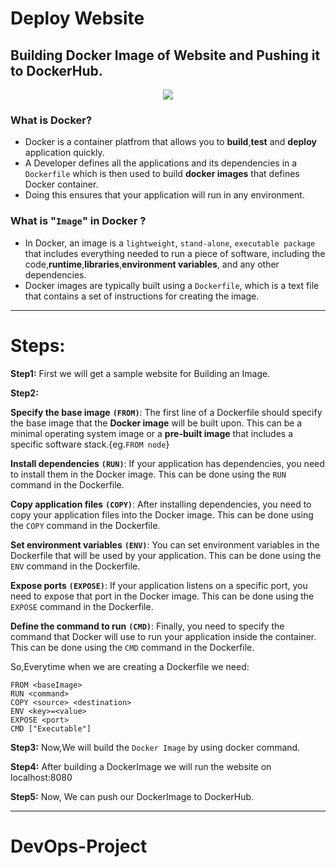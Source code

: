 # Deploy Website
## Building Docker Image of Website and Pushing it to DockerHub.
<div align="center">
    <img src="https://user-images.githubusercontent.com/76991475/228748856-75b072e6-0e67-4091-bdf0-f15a30d014c1.png">
</div>

### What is Docker?
- Docker is a container platfrom that allows you to **build**,**test** and **deploy** application quickly.
- A Developer defines all the applications and its dependencies in a `Dockerfile` which is then used to build **docker images** that defines  Docker container.
- Doing this ensures that your application will run in any environment.

### What is "`Image`" in Docker ?
- In Docker, an image is a `lightweight`, `stand-alone`, `executable package` that includes everything needed to run a piece of software, including the code,**runtime**,**libraries**,**environment variables**, and any other dependencies. 
- Docker images are typically built using a `Dockerfile`, which is a text file that contains a set of instructions for creating the image.

---

# Steps:

**Step1:** First we will get a sample website for Building an Image.

**Step2:**

**Specify the base image** **`(FROM)`**: The first line of a Dockerfile should specify the base image that the **Docker image** will be built upon. This can be a minimal operating system image or a **pre-built image** that includes a specific software stack.{eg.`FROM node`}

**Install dependencies** **`(RUN)`**: If your application has dependencies, you need to install them in the Docker image. This can be done using the `RUN` command in the Dockerfile.

**Copy application files** **`(COPY)`**: After installing dependencies, you need to copy your application files into the Docker image. This can be done using the `COPY` command in the Dockerfile.

**Set environment variables** **`(ENV)`**: You can set environment variables in the Dockerfile that will be used by your application. This can be done using the `ENV` command in the Dockerfile.

**Expose ports** **`(EXPOSE)`**: If your application listens on a specific port, you need to expose that port in the Docker image. This can be done using the `EXPOSE` command in the Dockerfile.

**Define the command to run** **`(CMD)`**: Finally, you need to specify the command that Docker will use to run your application inside the container. This can be done using the `CMD` command in the Dockerfile.

So,Everytime when we are creating a Dockerfile we need:
```
FROM <baseImage>
RUN <command>
COPY <source> <destination>
ENV <key>=<value>
EXPOSE <port>
CMD ["Executable"]
```
**Step3:** Now,We will build the `Docker Image` by using docker command.

**Step4:** After building a DockerImage we will run the website on localhost:8080

**Step5:** Now, We can push our DockerImage to DockerHub.

---
# DevOps-Project
